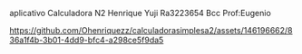 aplicativo Calculadora N2 Henrique Yuji Ra3223654 Bcc Prof:Eugenio
    

https://github.com/Ohenriquezz/calculadorasimplesa2/assets/146196662/836a1f4b-3b01-4dd9-bfc4-a298ce5f9da5

